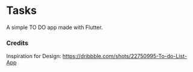 # Tasks

A simple TO DO app made with Flutter.



### Credits

Inspiration for Design: 
https://dribbble.com/shots/22750995-To-do-List-App

